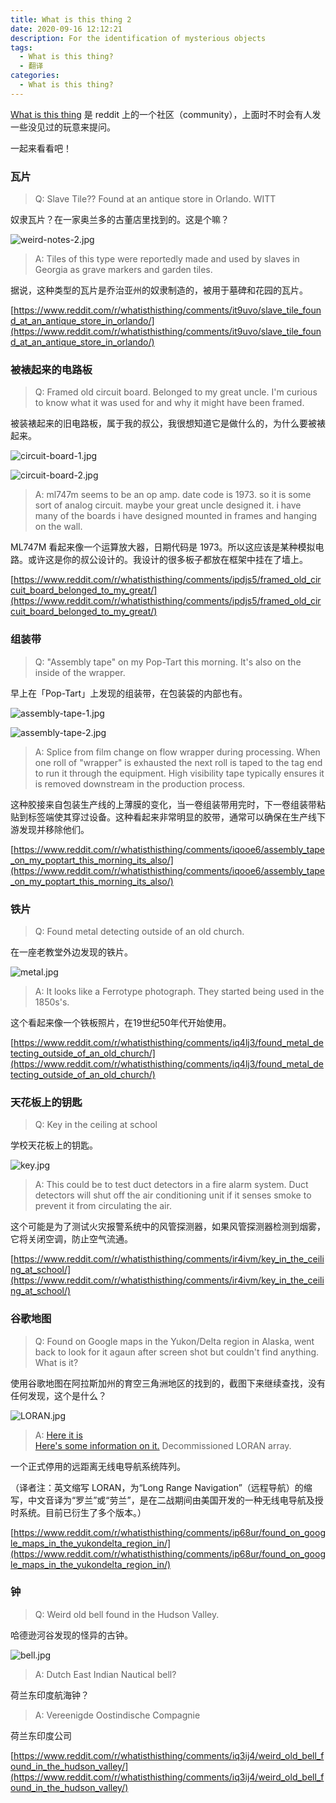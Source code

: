 ```yaml
---
title: What is this thing 2
date: 2020-09-16 12:12:21
description: For the identification of mysterious objects
tags:
  - What is this thing?
  - 翻译
categories:
  - What is this thing?
---
```


[What is this thing](https://www.reddit.com/r/whatisthisthing/) 是 reddit 上的一个社区（community），上面时不时会有人发一些没见过的玩意来提问。

一起来看看吧！

<!-- more -->

### 瓦片

> Q: Slave Tile?? Found at an antique store in Orlando. WITT

奴隶瓦片？在一家奥兰多的古董店里找到的。这是个嘛？

![weird-notes-2.jpg](https://cdn.jsdelivr.net/gh/AemonCao/AemonCao.github.io@source/source/_posts/whatisthisthing-2/slave-tile.jpg)

<!-- {% asset_img slave-tile slave-tile.jpg %} -->

> A: Tiles of this type were reportedly made and used by slaves in Georgia as grave markers and garden tiles.

据说，这种类型的瓦片是乔治亚州的奴隶制造的，被用于墓碑和花园的瓦片。

[https://www.reddit.com/r/whatisthisthing/comments/it9uvo/slave_tile_found_at_an_antique_store_in_orlando/](https://www.reddit.com/r/whatisthisthing/comments/it9uvo/slave_tile_found_at_an_antique_store_in_orlando/)

### 被裱起来的电路板

> Q: Framed old circuit board. Belonged to my great uncle. I'm curious to know what it was used for and why it might have been framed.

被装裱起来的旧电路板，属于我的叔公，我很想知道它是做什么的，为什么要被裱起来。

![circuit-board-1.jpg](https://cdn.jsdelivr.net/gh/AemonCao/AemonCao.github.io@source/source/_posts/whatisthisthing-2/circuit-board-1.jpg)

![circuit-board-2.jpg](https://cdn.jsdelivr.net/gh/AemonCao/AemonCao.github.io@source/source/_posts/whatisthisthing-2/circuit-board-2.jpg)

<!-- {% asset_img circuit-board-1 circuit-board-1.jpg %} -->

<!-- {% asset_img circuit-board-2 circuit-board-2.jpg %} -->

> A: ml747m seems to be an op amp. date code is 1973. so it is some sort of analog circuit. maybe your great uncle designed it. i have many of the boards i have designed mounted in frames and hanging on the wall.

ML747M 看起来像一个运算放大器，日期代码是 1973。所以这应该是某种模拟电路。或许这是你的叔公设计的。我设计的很多板子都放在框架中挂在了墙上。

[https://www.reddit.com/r/whatisthisthing/comments/ipdjs5/framed_old_circuit_board_belonged_to_my_great/](https://www.reddit.com/r/whatisthisthing/comments/ipdjs5/framed_old_circuit_board_belonged_to_my_great/)

### 组装带

> Q: "Assembly tape" on my Pop-Tart this morning. It's also on the inside of the wrapper.

早上在「Pop-Tart」上发现的组装带，在包装袋的内部也有。

![assembly-tape-1.jpg](https://cdn.jsdelivr.net/gh/AemonCao/AemonCao.github.io@source/source/_posts/whatisthisthing-2/assembly-tape-1.jpg)

![assembly-tape-2.jpg](https://cdn.jsdelivr.net/gh/AemonCao/AemonCao.github.io@source/source/_posts/whatisthisthing-2/assembly-tape-2.jpg)

<!-- {% asset_img assembly-tape-1 assembly-tape-1.jpg %} -->

<!-- {% asset_img assembly-tape-2 assembly-tape-2.jpg %} -->

> A: Splice from film change on flow wrapper during processing. When one roll of "wrapper" is exhausted the next roll is taped to the tag end to run it through the equipment. High visibility tape typically ensures it is removed downstream in the production process.

这种胶接来自包装生产线的上薄膜的变化，当一卷组装带用完时，下一卷组装带粘贴到标签端使其穿过设备。这种看起来非常明显的胶带，通常可以确保在生产线下游发现并移除他们。

[https://www.reddit.com/r/whatisthisthing/comments/iqooe6/assembly_tape_on_my_poptart_this_morning_its_also/](https://www.reddit.com/r/whatisthisthing/comments/iqooe6/assembly_tape_on_my_poptart_this_morning_its_also/)

### 铁片

> Q: Found metal detecting outside of an old church.

在一座老教堂外边发现的铁片。

![metal.jpg](https://cdn.jsdelivr.net/gh/AemonCao/AemonCao.github.io@source/source/_posts/whatisthisthing-2/metal.jpg)

<!-- {% asset_img metal metal.jpg %} -->

> A: It looks like a Ferrotype photograph. They started being used in the 1850s's.

这个看起来像一个铁板照片，在19世纪50年代开始使用。

[https://www.reddit.com/r/whatisthisthing/comments/iq4lj3/found_metal_detecting_outside_of_an_old_church/](https://www.reddit.com/r/whatisthisthing/comments/iq4lj3/found_metal_detecting_outside_of_an_old_church/)

### 天花板上的钥匙

> Q: Key in the ceiling at school

学校天花板上的钥匙。

![key.jpg](https://cdn.jsdelivr.net/gh/AemonCao/AemonCao.github.io@source/source/_posts/whatisthisthing-2/key.jpg)

<!-- {% asset_img key key.jpg %} -->

> A: This could be to test duct detectors in a fire alarm system. Duct detectors will shut off the air conditioning unit if it senses smoke to prevent it from circulating the air.

这个可能是为了测试火灾报警系统中的风管探测器，如果风管探测器检测到烟雾，它将关闭空调，防止空气流通。

[https://www.reddit.com/r/whatisthisthing/comments/ir4ivm/key_in_the_ceiling_at_school/](https://www.reddit.com/r/whatisthisthing/comments/ir4ivm/key_in_the_ceiling_at_school/)

### 谷歌地图

> Q: Found on Google maps in the Yukon/Delta region in Alaska, went back to look for it agaun after screen shot but couldn't find anything. What is it?

使用谷歌地图在阿拉斯加州的育空三角洲地区的找到的，截图下来继续查找，没有任何发现，这个是什么？

![LORAN.jpg](https://cdn.jsdelivr.net/gh/AemonCao/AemonCao.github.io@source/source/_posts/whatisthisthing-2/LORAN.jpg)

<!-- {% asset_img LORAN LORAN.jpg %} -->

> A: [Here it is](https://goo.gl/maps/Te4nCUtFCKzBckfJ8)</br>[Here's some information on it.](https://www.loran-history.info/tok/tok.htm) Decommissioned LORAN array.

一个正式停用的远距离无线电导航系统阵列。

（译者注：英文缩写 LORAN，为“Long Range Navigation”（远程导航）的缩写，中文音译为“罗兰”或“劳兰”，是在二战期间由美国开发的一种无线电导航及授时系统。目前已衍生了多个版本。）

[https://www.reddit.com/r/whatisthisthing/comments/ip68ur/found_on_google_maps_in_the_yukondelta_region_in/](https://www.reddit.com/r/whatisthisthing/comments/ip68ur/found_on_google_maps_in_the_yukondelta_region_in/)

### 钟

> Q: Weird old bell found in the Hudson Valley.

哈德逊河谷发现的怪异的古钟。

![bell.jpg](https://cdn.jsdelivr.net/gh/AemonCao/AemonCao.github.io@source/source/_posts/whatisthisthing-2/bell.jpg)

<!-- {% asset_img bell bell.jpg %} -->

> A: Dutch East Indian Nautical bell?

荷兰东印度航海钟？

> A: Vereenigde Oostindische Compagnie

荷兰东印度公司

[https://www.reddit.com/r/whatisthisthing/comments/iq3ij4/weird_old_bell_found_in_the_hudson_valley/](https://www.reddit.com/r/whatisthisthing/comments/iq3ij4/weird_old_bell_found_in_the_hudson_valley/)
